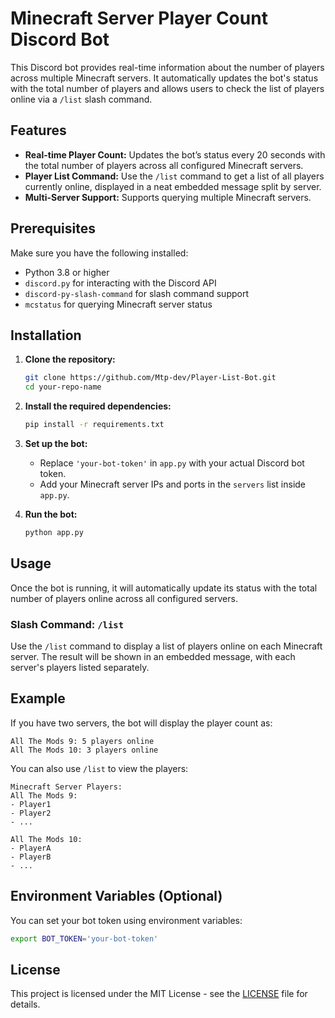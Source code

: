 # Minecraft Server Player Count Discord Bot

This Discord bot provides real-time information about the number of players across multiple Minecraft servers. It automatically updates the bot's status with the total number of players and allows users to check the list of players online via a `/list` slash command.

## Features

- **Real-time Player Count:** Updates the bot’s status every 20 seconds with the total number of players across all configured Minecraft servers.
- **Player List Command:** Use the `/list` command to get a list of all players currently online, displayed in a neat embedded message split by server.
- **Multi-Server Support:** Supports querying multiple Minecraft servers.

## Prerequisites

Make sure you have the following installed:
- Python 3.8 or higher
- `discord.py` for interacting with the Discord API
- `discord-py-slash-command` for slash command support
- `mcstatus` for querying Minecraft server status

## Installation

1. **Clone the repository:**
   ```bash
   git clone https://github.com/Mtp-dev/Player-List-Bot.git
   cd your-repo-name
   ```

2. **Install the required dependencies:**
   ```bash
   pip install -r requirements.txt
   ```

3. **Set up the bot:**
   - Replace `'your-bot-token'` in `app.py` with your actual Discord bot token.
   - Add your Minecraft server IPs and ports in the `servers` list inside `app.py`.

4. **Run the bot:**
   ```bash
   python app.py
   ```

## Usage

Once the bot is running, it will automatically update its status with the total number of players online across all configured servers.

### Slash Command: `/list`

Use the `/list` command to display a list of players online on each Minecraft server. The result will be shown in an embedded message, with each server's players listed separately.

## Example

If you have two servers, the bot will display the player count as:
```
All The Mods 9: 5 players online
All The Mods 10: 3 players online
```
You can also use `/list` to view the players:
```
Minecraft Server Players:
All The Mods 9:
- Player1
- Player2
- ...

All The Mods 10:
- PlayerA
- PlayerB
- ...
```

## Environment Variables (Optional)

You can set your bot token using environment variables:
```bash
export BOT_TOKEN='your-bot-token'
```

## License

This project is licensed under the MIT License - see the [LICENSE](LICENSE) file for details.

